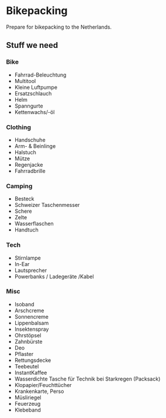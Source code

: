 # Bikepacking

Prepare for bikepacking to the Netherlands.

## Stuff we need

### Bike

- Fahrrad-Beleuchtung
- Multitool
- Kleine Luftpumpe
- Ersatzschlauch
- Helm
- Spanngurte
- Kettenwachs/-öl
  
### Clothing

- Handschuhe
- Arm- & Beinlinge
- Halstuch
- Mütze
- Regenjacke
- Fahrradbrille

### Camping

- Besteck
- Schweizer Taschenmesser
- Schere
- Zelte
- Wasserflaschen 
- Handtuch

### Tech

- Stirnlampe
- In-Ear
- Lautsprecher
- Powerbanks / Ladegeräte /Kabel


### Misc

- Isoband
- Arschcreme
- Sonnencreme
- Lippenbalsam
- Insektenspray
- Ohrstöpsel
- Zahnbürste
- Deo
- Pflaster
- Rettungsdecke
- Teebeutel
- InstantKaffee
- Wasserdichte Tasche für Technik bei Starkregen (Packsack)
- Klopapier/Feuchttücher
- Krankenkarte, Perso
- Müsliriegel
- Feuerzeug
- Klebeband
